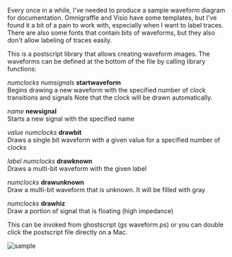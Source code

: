 Every once in a while, I've needed to produce a sample waveform diagram for documentation.
Omnigraffle and Visio have some templates, but I've found it a bit of a pain to work with,
especially when I want to label traces.  There are also some fonts that contain
bits of waveforms, but they also don't allow labeling of traces easily.

This is a postscript library that allows creating waveform images.  The waveforms can
be defined at the bottom of the file by calling library functions:

_numclocks_ _numsignals_ __startwaveform__<br>
  Begins drawing a new waveform with the specified number of clock transitions and signals 
  Note that the clock will be drawn automatically.

_name_ __newsignal__<br>
  Starts a new signal with the specified name
  
_value_ _numclocks_ __drawbit__<br>
  Draws a single bit waveform with a given value for a specified number of clocks
  
_label_ _numclocks_ __drawknown__<br>
  Draws a multi-bit waveform with the given label
  
_numclocks_ __drawunknown__<br>
  Draw a multi-bit waveform that is unknown. It will be filled with gray
  
_numclocks_ __drawhiz__<br>
  Draw a portion of signal that is floating (high impedance)
  
This can be invoked from ghostscript (gs waveform.ps) or you can double click the 
postscript file directly on a Mac.

![sample](https://github.com/jbush001/VectorProc/wiki/l2req-waveform.png)